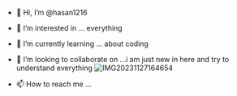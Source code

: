 - 👋 Hi, I’m @hasan1216
- 👀 I’m interested in ... everything 
- 🌱 I’m currently learning ... about coding 
- 💞️ I’m looking to collaborate on ...i am just new in here and try to understand everything ![IMG20231127164654](https://github.com/hasan1216/hasan1216/assets/152055775/fe0127e5-3b06-442b-a897-bb70ceec11b7)

- 📫 How to reach me ...

<!---
hasan1216/hasan1216 is a ✨ special ✨ repository because its `README.md` (this file) appears on your GitHub profile.
You can click the Preview link to take a look at your changes.
--->
